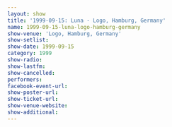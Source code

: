 ```yaml
---
layout: show
title: '1999-09-15: Luna - Logo, Hamburg, Germany'
name: 1999-09-15-luna-logo-hamburg-germany
show-venue: 'Logo, Hamburg, Germany'
show-setlist: 
show-date: 1999-09-15
category: 1999
show-radio: 
show-lastfm: 
show-cancelled: 
performers: 
facebook-event-url: 
show-poster-url: 
show-ticket-url: 
show-venue-website: 
show-additional: 
---
```


